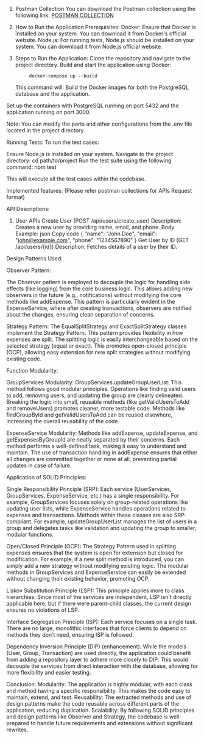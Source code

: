 1. Postman Collection
    You can download the Postman collection using the following link: 
    [POSTMAN COLLECTION](https://drive.google.com/file/d/16sGxJhKHff8H5q9bM_i-0TpHz-5fVsN3/view?usp=sharing)

2. How to Run the Application
   Prerequisites:
    Docker: Ensure that Docker is installed on your system. You can download it from Docker's official website.
    Node.js: For running tests, Node.js should be installed on your system. You can download it from Node.js official website.


3. Steps to Run the Application:
    Clone the repository and navigate to the project directory.
    Build and start the application using Docker:

            docker-compose up --build

    This command will:
    Build the Docker images for both the PostgreSQL database and the application.

Set up the containers with PostgreSQL running on port 5432 and the application running on port 3000.

Note: You can modify the ports and other configurations from the .env file located in the project directory.

Running Tests:
To run the test cases:

Ensure Node.js is installed on your system.
Navigate to the project directory:
    cd path/to/project
Run the test suite using the following command:
    npm test
  
This will execute all the test cases within the codebase.



Implemented features: (Please refer postman collections for APIs Request format)

API Descriptions:
1. User APIs
Create User (POST /api/users/create_user)
Description: Creates a new user by providing name, email, and phone.
Body Example:
json
Copy code
{
  "name": "John Doe",
  "email": "john@example.com",
  "phone": "1234567890"
}
Get User by ID (GET /api/users/{id})
Description: Fetches details of a user by their ID.


Design Patterns Used:

Observer Pattern:

The Observer pattern is employed to decouple the logic for handling side effects (like logging) from the core business logic. This allows adding new observers in the future (e.g., notifications) without modifying the core methods like addExpense.
This pattern is particularly evident in the ExpenseService, where after creating transactions, observers are notified about the changes, ensuring clean separation of concerns.


Strategy Pattern:
The EqualSplitStrategy and ExactSplitStrategy classes implement the Strategy Pattern. This pattern provides flexibility in how expenses are split. The splitting logic is easily interchangeable based on the selected strategy (equal or exact). This promotes open-closed principle (OCP), allowing easy extension for new split strategies without modifying existing code.



Function Modularity:

GroupServices Modularity:
GroupServices.updateGroupUserList: This method follows good modular principles. Operations like finding valid users to add, removing users, and updating the group are clearly delineated. Breaking the logic into small, reusable methods (like getValidUsersToAdd and removeUsers) promotes cleaner, more testable code.
Methods like findGroupById and getValidUsersToAdd can be reused elsewhere, increasing the overall reusability of the code.


ExpenseService Modularity:
Methods like addExpense, updateExpense, and getExpensesByGroupId are neatly separated by their concerns. Each method performs a well-defined task, making it easy to understand and maintain.
The use of transaction handling in addExpense ensures that either all changes are committed together or none at all, preventing partial updates in case of failure.



Application of SOLID Principles:

Single Responsibility Principle (SRP):
Each service (UserServices, GroupServices, ExpenseService, etc.) has a single responsibility. For example, GroupServices focuses solely on group-related operations like updating user lists, while ExpenseService handles operations related to expenses and transactions.
Methods within these classes are also SRP-compliant. For example, updateGroupUserList manages the list of users in a group and delegates tasks like validation and updating the group to smaller, modular functions.


Open/Closed Principle (OCP):
The Strategy Pattern used in splitting expenses ensures that the system is open for extension but closed for modification. For example, if a new split method is introduced, you can simply add a new strategy without modifying existing logic.
The modular methods in GroupServices and ExpenseService can easily be extended without changing their existing behavior, promoting OCP.

Liskov Substitution Principle (LSP):
This principle applies more to class hierarchies. Since most of the services are independent, LSP isn’t directly applicable here, but if there were parent-child classes, the current design ensures no violations of LSP.

Interface Segregation Principle (ISP):
Each service focuses on a single task. There are no large, monolithic interfaces that force clients to depend on methods they don’t need, ensuring ISP is followed.


Dependency Inversion Principle (DIP) (enhancement):
While the models (User, Group, Transaction) are used directly, the application could benefit from adding a repository layer to adhere more closely to DIP. This would decouple the services from direct interaction with the database, allowing for more flexibility and easier testing.


Conclusion:
Modularity: The application is highly modular, with each class and method having a specific responsibility. This makes the code easy to maintain, extend, and test.
Reusability: The extracted methods and use of design patterns make the code reusable across different parts of the application, reducing duplication.
Scalability: By following SOLID principles and design patterns like Observer and Strategy, the codebase is well-prepared to handle future requirements and extensions without significant rewrites.





